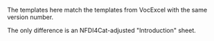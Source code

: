 The templates here match the templates from VocExcel with the same version number. 

The only difference is an NFDI4Cat-adjusted "Introduction" sheet.

